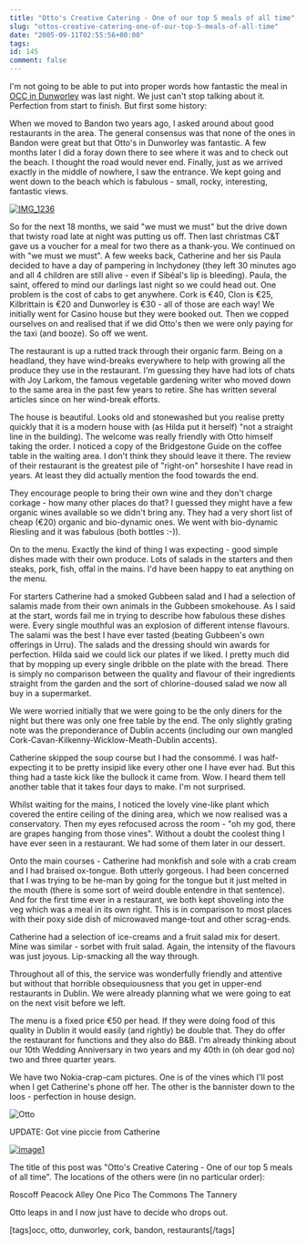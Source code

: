 ```yaml
---
title: "Otto's Creative Catering - One of our top 5 meals of all time"
slug: "ottos-creative-catering-one-of-our-top-5-meals-of-all-time"
date: "2005-09-11T02:55:56+00:00"
tags:
id: 145
comment: false
---
```


I'm not going to be able to put into proper words how fantastic the meal in [OCC in Dunworley](http://ottos-creative-catering.com/) was last night. We just can't stop talking about it. Perfection from start to finish. But first some history:

When we moved to Bandon two years ago, I asked around about good restaurants in the area. The general consensus was that none of the ones in Bandon were great but that Otto's in Dunworley was fantastic. A few months later I did a foray down there to see where it was and to check out the beach. I thought the road would never end. Finally, just as we arrived exactly in the middle of nowhere, I saw the entrance. We kept going and went down to the beach which is fabulous - small, rocky, interesting, fantastic views. 

[![IMG_1236](http://static.flickr.com/33/42267008_32255de0f3_m.jpg)](http://www.flickr.com/photos/bandon1/42267008/ "Photo Sharing")

So for the next 18 months, we said "we must we must" but the drive down that twisty road late at night was putting us off. Then last christmas C&T gave us a voucher for a meal for two there as a thank-you. We continued on with "we must we must". A few weeks back, Catherine and her sis Paula decided to have a day of pampering in Inchydoney (they left 30 minutes ago and all 4 children are still alive - even if Sib&eacute;al's lip is bleeding). Paula, the saint, offered to mind our darlings last night so we could head out. One problem is the cost of cabs to get anywhere. Cork is &euro;40, Clon is &euro;25, Kilbrittain is &euro;20 and Dunworley is &euro;30 - all of those are each way! We initially went for Casino house but they were booked out. Then we copped ourselves on and realised that if we did Otto's then we were only paying for the taxi (and booze). So off we went.

The restaurant is up a rutted track through their organic farm. Being on a headland, they have wind-breaks everywhere to help with growing all the produce they use in the restaurant. I'm guessing they have had lots of chats with Joy Larkom, the famous vegetable gardening writer who moved down to the same area in the past few years to retire. She has written several articles since on her wind-break efforts.

The house is beautiful. Looks old and stonewashed but you realise pretty quickly that it is a modern house with (as Hilda put it herself) "not a straight line in the building). The welcome was really friendly with Otto himself taking the order. I noticed a copy of the Bridgestone Guide on the coffee table in the waiting area. I don't think they should leave it there. The review of their restaurant is the greatest pile of "right-on" horseshite I have read in years. At least they did actually mention the food towards the end.

They encourage people to bring their own wine and they don't charge corkage - how many other places do that? I guessed they might have a few organic wines available so we didn't bring any. They had a very short list of cheap (&euro;20) organic and bio-dynamic ones. We went with bio-dynamic Riesling and it was fabulous (both bottles :-)).

On to the menu. Exactly the kind of thing I was expecting - good simple dishes made with their own produce. Lots of salads in the starters and then steaks, pork, fish, offal in the mains. I'd have been happy to eat anything on the menu.

For starters Catherine had a smoked Gubbeen salad and I had a selection of salamis made from their own animals in the Gubbeen smokehouse. As I said at the start, words fail me in trying to describe how fabulous these dishes were. Every single mouthful was an explosion of different intense flavours. The salami was the best I have ever tasted (beating Gubbeen's own offerings in Urru). The salads and the dressing should win awards for perfection. Hilda said we could lick our plates if we liked. I pretty much did that by mopping up every single dribble on the plate with the bread. There is simply no comparison between the quality and flavour of their ingredients straight from the garden and the sort of chlorine-doused salad we now all buy in a supermarket.

We were worried initially that we were going to be the only diners for the night but there was only one free table by the end. The only slightly grating note was the preponderance of Dublin accents (including our own mangled Cork-Cavan-Kilkenny-Wicklow-Meath-Dublin accents). 

Catherine skipped the soup course but I had the consomm&eacute;. I was half-expecting it to be pretty insipid like every other one I have ever had. But this thing had a taste kick like the bullock it came from. Wow. I heard them tell another table that it takes four days to make. I'm not surprised.

Whilst waiting for the mains, I noticed the lovely vine-like plant which covered the entire ceiling of the dining area, which we now realised was a conservatory. Then my eyes refocused across the room - "oh my god, there are grapes hanging from those vines". Without a doubt the coolest thing I have ever seen in a restaurant. We had some of them later in our dessert.

Onto the main courses - Catherine had monkfish and sole with a crab cream and I had braised ox-tongue. Both utterly gorgeous. I had been concerned that I was trying to be he-man by going for the tongue but it just melted in the mouth (there is some sort of weird double entendre in that sentence). And for the first time ever in a restaurant, we both kept shoveling into the veg which was a meal in its own right. This is in comparison to most places with their poxy side dish of microwaved mange-tout and other scrag-ends.

Catherine had a selection of ice-creams and a fruit salad mix for desert. Mine was similar - sorbet with fruit salad. Again, the intensity of the flavours was just joyous. Lip-smacking all the way through.

Throughout all of this, the service was wonderfully friendly and attentive but without that horrible obsequiousness that you get in upper-end restaurants in Dublin. We were already planning what we were going to eat on the next visit before we left.

The menu is a fixed price &euro;50 per head. If they were doing food of this quality in Dublin it would easily (and rightly) be double that. They do offer the restaurant for functions and they also do B&B. I'm already thinking about our 10th Wedding Anniversary in two years and my 40th in (oh dear god no) two and three quarter years.

We have two Nokia-crap-cam pictures. One is of the vines which I'll post when I get Catherine's phone off her. The other is the bannister down to the loos - perfection in house design.

![](http://static.flickr.com/27/42252077_628bd77ca5_m.jpg "Otto")

UPDATE: Got vine piccie from Catherine

[![image1](http://static.flickr.com/31/42443713_dbddaf8bab_m.jpg)](http://www.flickr.com/photos/bandon1/42443713/ "Photo Sharing")

The title of this post was "Otto's Creative Catering - One of our top 5 meals of all time". The locations of the others were (in no particular order):

Roscoff
Peacock Alley
One Pico
The Commons
The Tannery

Otto leaps in and I now just have to decide who drops out.

[tags]occ, otto, dunworley, cork, bandon, restaurants[/tags]
